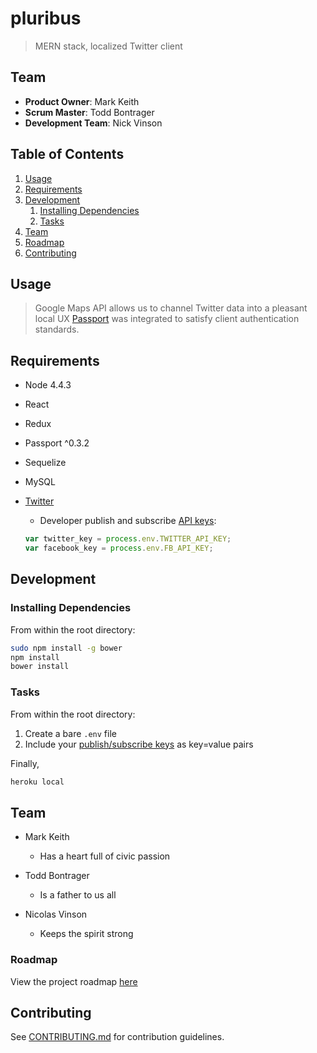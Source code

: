 # pluribus

> MERN stack, localized Twitter client

## Team

  - __Product Owner__: Mark Keith
  - __Scrum Master__: Todd Bontrager
  - __Development Team__: Nick Vinson

## Table of Contents

1. [Usage](#usage)
1. [Requirements](#requirements)
1. [Development](#development)
    1. [Installing Dependencies](#installing-dependencies)
    1. [Tasks](#tasks)
1. [Team](#team)
1. [Roadmap](#roadmap)
1. [Contributing](#contributing)

## Usage <a id="usage"></a>

> Google Maps API allows us to channel Twitter data into a pleasant local UX
> [Passport](http://passportjs.org/) was integrated to satisfy client authentication standards.

## Requirements <a id="requirements"></a>

- Node 4.4.3
- React
- Redux
- Passport ^0.3.2
- Sequelize
- MySQL

- [Twitter](https://dev.twitter.com/rest/public)
  + Developer publish and subscribe [API keys](https://www.dev.twitter.com/docs): 
  ``` javascript
  var twitter_key = process.env.TWITTER_API_KEY;
  var facebook_key = process.env.FB_API_KEY;
  ```

## Development <a id="development"></a>

### Installing Dependencies <a id="installing-dependencies"></a>

From within the root directory:

```sh
sudo npm install -g bower
npm install
bower install
```

### Tasks <a id="tasks"></a>

From within the root directory:

1. Create a bare `.env` file
1. Include your [publish/subscribe keys](#requirements) as key=value pairs

Finally,

```sh
heroku local
```

## Team <a id="team"></a>

+ Mark Keith
  - Has a heart full of civic passion

+ Todd Bontrager
  - Is a father to us all

+ Nicolas Vinson
  - Keeps the spirit strong

### Roadmap <a id="roadmap"></a>

View the project roadmap [here](https://github.com/buergerhackers/pluribus/issues)


## Contributing <a id="contributing"></a>

See [CONTRIBUTING.md](CONTRIBUTING.md) for contribution guidelines.